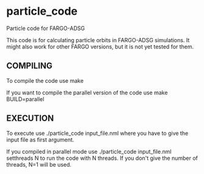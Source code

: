 # particle_code
Particle code for FARGO-ADSG

This code is for calculating particle orbits in FARGO-ADSG simulations. It might also work for other FARGO versions, but it is not yet tested for them.


COMPILING
--------------------

To compile the code use
    make

If you want to compile the parallel version of the code use
    make BUILD=parallel


EXECUTION
--------------------

To execute use
    ./particle_code input_file.nml
where you have to give the input file as first argument.

If you compiled in parallel mode use
    ./particle_code input_file.nml setthreads N
to run the code with N threads. If you don't give the number of threads, N=1 will be used.
